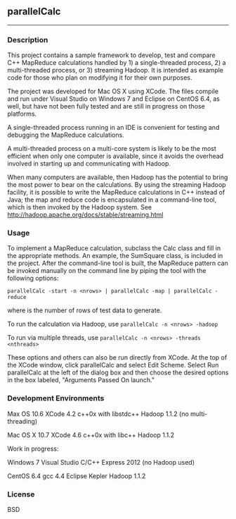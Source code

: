 ## parallelCalc

---

### Description

This project contains a sample framework to develop, test and compare C++ MapReduce
calculations handled by 1) a single-threaded process, 2) a multi-threaded process, or
3) streaming Hadoop. It is intended as example code for those who plan on modifying
it for their own purposes.

The project was developed for Mac OS X using XCode. The files compile and run under Visual
Studio on Windows 7 and Eclipse on CentOS 6.4, as well, but have not been fully tested and
are still in progress on those platforms.

A single-threaded process running in an IDE is convenient for testing and debugging the
MapReduce calculations.

A multi-threaded process on a multi-core system is likely to be the most efficient when
only one computer is available, since it avoids the overhead involved in starting up and
communicating with Hadoop.

When many computers are available, then Hadoop has the potential to bring the most power
to bear on the calculations. By using the streaming Hadoop facility, it is possible to
write the MapReduce calculations in C++ instead of Java; the map and reduce code is
encapsulated in a command-line tool, which is then invoked by the Hadoop system. See
<http://hadoop.apache.org/docs/stable/streaming.html>

### Usage

To implement a MapReduce calculation, subclass the Calc class and fill in the appropriate
methods. An example, the SumSquare class, is included in the project. After the
command-line tool is built, the MapReduce pattern can be invoked manually on the
command line by piping the tool with the following options:

```
parallelCalc -start -n <nrows> | parallelCalc -map | parallelCalc -reduce
```

where <nrows> is the number of rows of test data to generate.

To run the calculation via Hadoop, use `parallelCalc -n <nrows> -hadoop`

To run via multiple threads, use `parallelCalc -n <nrows> -threads <nthreads>`

These options and others can also be run directly from XCode. At the top of the XCode
window, click parallelCalc and select Edit Scheme. Select Run parallelCalc at the left of
the dialog box and then choose the desired options in the box labeled, "Arguments
Passed On launch."

### Development Environments

Max OS 10.6 
XCode 4.2
c++0x with libstdc++
Hadoop 1.1.2
(no multi-threading) 

Mac OS X 10.7
XCode 4.6
c++0x with libc++
Hadoop 1.1.2

Work in progress:

Windows 7
Visual Studio C/C++ Express 2012
(no Hadoop used)

CentOS 6.4
gcc 4.4
Eclipse Kepler
Hadoop 1.1.2

### License

BSD
